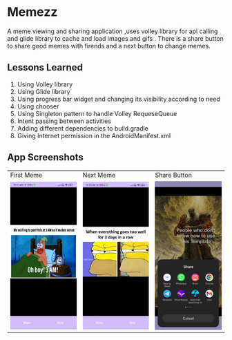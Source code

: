 # Memezz

A meme viewing and sharing application ,uses volley library for api calling and glide library to cache and load images and gifs . There is a share button to share good memes with firends and a next button to change memes.

## Lessons Learned

1. Using Volley library
2. Using Glide library
3. Using progress bar widget and changing its visibility according to need 
4. Using chooser
5. Using Singleton pattern to handle Volley RequeseQueue
6. Intent passing between activities 
7. Adding different dependencies to build.gradle
8. Giving Internet permission in the AndroidManifest.xml

## App Screenshots

<table>
  <tr>
    <td>First Meme</td>
     <td>Next Meme</td>
     <td>Share Button</td>
  </tr>
  <tr>
    <td><img src=https://github.com/sumitbhuia/Memezz/blob/master/Screenshots/MEME1.jpg width="240"></td>
    <td><img src=https://github.com/sumitbhuia/Memezz/blob/master/Screenshots/MEME2.jpg width="240"></td>
    <td><img src=https://github.com/sumitbhuia/Memezz/blob/master/Screenshots/MEME3.jpg width="240"></td>
  </tr>
 </table>
